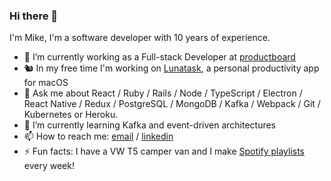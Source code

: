 ### Hi there 👋

I'm Mike, I'm a software developer with 10 years of experience.

- 🚀 I’m currently working as a Full-stack Developer at [productboard](http://productboard.com)
- 🐿 In my free time I'm working on [Lunatask](https://github.com/mikekreeki/tasks-releases), a personal productivity app for macOS
- 💬 Ask me about React / Ruby / Rails / Node / TypeScript / Electron / React Native / Redux / PostgreSQL / MongoDB / Kafka / Webpack / Git / Kubernetes or Heroku.
- 🌱 I’m currently learning Kafka and event-driven architectures
- 📫 How to reach me: [email](mailto://work@mikekreeki.com) / [linkedin](https://www.linkedin.com/in/mikekreeki/)
- ⚡️ Fun facts: I have a VW T5 camper van and I make [Spotify playlists](https://open.spotify.com/user/11177736868?si=bek08ihUR7WHxvogoM5WLQ) every week!
